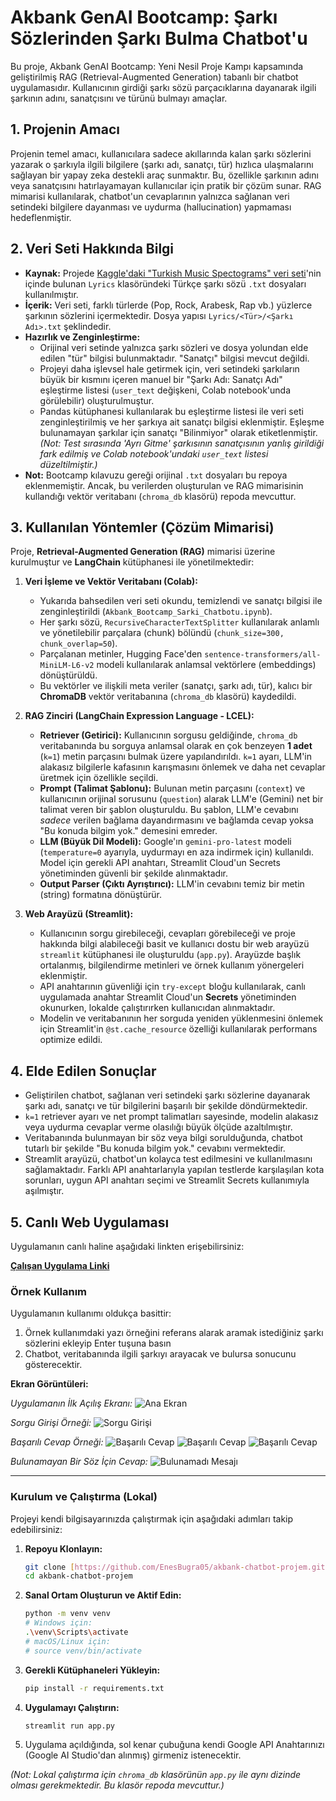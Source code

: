 # Akbank GenAI Bootcamp: Şarkı Sözlerinden Şarkı Bulma Chatbot'u

Bu proje, Akbank GenAI Bootcamp: Yeni Nesil Proje Kampı kapsamında geliştirilmiş RAG (Retrieval-Augmented Generation) tabanlı bir chatbot uygulamasıdır. Kullanıcının girdiği şarkı sözü parçacıklarına dayanarak ilgili şarkının adını, sanatçısını ve türünü bulmayı amaçlar.

## 1. Projenin Amacı

Projenin temel amacı, kullanıcılara sadece akıllarında kalan şarkı sözlerini yazarak o şarkıyla ilgili bilgilere (şarkı adı, sanatçı, tür) hızlıca ulaşmalarını sağlayan bir yapay zeka destekli araç sunmaktır. Bu, özellikle şarkının adını veya sanatçısını hatırlayamayan kullanıcılar için pratik bir çözüm sunar. RAG mimarisi kullanılarak, chatbot'un cevaplarının yalnızca sağlanan veri setindeki bilgilere dayanması ve uydurma (hallucination) yapmaması hedeflenmiştir.

## 2. Veri Seti Hakkında Bilgi

* **Kaynak:** Projede [Kaggle'daki "Turkish Music Spectograms" veri seti](https://www.kaggle.com/datasets/anil1055/turkish-music-spectograms)'nin içinde bulunan `Lyrics` klasöründeki Türkçe şarkı sözü `.txt` dosyaları kullanılmıştır.
* **İçerik:** Veri seti, farklı türlerde (Pop, Rock, Arabesk, Rap vb.) yüzlerce şarkının sözlerini içermektedir. Dosya yapısı `Lyrics/<Tür>/<Şarkı Adı>.txt` şeklindedir.
* **Hazırlık ve Zenginleştirme:**
    * Orijinal veri setinde yalnızca şarkı sözleri ve dosya yolundan elde edilen "tür" bilgisi bulunmaktadır. "Sanatçı" bilgisi mevcut değildi.
    * Projeyi daha işlevsel hale getirmek için, veri setindeki şarkıların büyük bir kısmını içeren manuel bir "Şarkı Adı: Sanatçı Adı" eşleştirme listesi (`user_text` değişkeni, Colab notebook'unda görülebilir) oluşturulmuştur.
    * Pandas kütüphanesi kullanılarak bu eşleştirme listesi ile veri seti zenginleştirilmiş ve her şarkıya ait sanatçı bilgisi eklenmiştir. Eşleşme bulunamayan şarkılar için sanatçı "Bilinmiyor" olarak etiketlenmiştir. *(Not: Test sırasında 'Ayrı Gitme' şarkısının sanatçısının yanlış girildiği fark edilmiş ve Colab notebook'undaki `user_text` listesi düzeltilmiştir.)*
* **Not:** Bootcamp kılavuzu gereği orijinal `.txt` dosyaları bu repoya eklenmemiştir. Ancak, bu verilerden oluşturulan ve RAG mimarisinin kullandığı vektör veritabanı (`chroma_db` klasörü) repoda mevcuttur.

## 3. Kullanılan Yöntemler (Çözüm Mimarisi)

Proje, **Retrieval-Augmented Generation (RAG)** mimarisi üzerine kurulmuştur ve **LangChain** kütüphanesi ile yönetilmektedir:

1.  **Veri İşleme ve Vektör Veritabanı (Colab):**
    * Yukarıda bahsedilen veri seti okundu, temizlendi ve sanatçı bilgisi ile zenginleştirildi (`Akbank_Bootcamp_Sarki_Chatbotu.ipynb`).
    * Her şarkı sözü, `RecursiveCharacterTextSplitter` kullanılarak anlamlı ve yönetilebilir parçalara (chunk) bölündü (`chunk_size=300, chunk_overlap=50`).
    * Parçalanan metinler, Hugging Face'den `sentence-transformers/all-MiniLM-L6-v2` modeli kullanılarak anlamsal vektörlere (embeddings) dönüştürüldü.
    * Bu vektörler ve ilişkili meta veriler (sanatçı, şarkı adı, tür), kalıcı bir **ChromaDB** vektör veritabanına (`chroma_db` klasörü) kaydedildi.

2.  **RAG Zinciri (LangChain Expression Language - LCEL):**
    * **Retriever (Getirici):** Kullanıcının sorgusu geldiğinde, `chroma_db` veritabanında bu sorguya anlamsal olarak en çok benzeyen **1 adet** (`k=1`) metin parçasını bulmak üzere yapılandırıldı. `k=1` ayarı, LLM'in alakasız bilgilerle kafasının karışmasını önlemek ve daha net cevaplar üretmek için özellikle seçildi.
    * **Prompt (Talimat Şablonu):** Bulunan metin parçasını (`context`) ve kullanıcının orijinal sorusunu (`question`) alarak LLM'e (Gemini) net bir talimat veren bir şablon oluşturuldu. Bu şablon, LLM'e cevabını *sadece* verilen bağlama dayandırmasını ve bağlamda cevap yoksa "Bu konuda bilgim yok." demesini emreder.
    * **LLM (Büyük Dil Modeli):** Google'ın `gemini-pro-latest` modeli (`temperature=0` ayarıyla, uydurmayı en aza indirmek için) kullanıldı. Model için gerekli API anahtarı, Streamlit Cloud'un Secrets yönetiminden güvenli bir şekilde alınmaktadır.
    * **Output Parser (Çıktı Ayrıştırıcı):** LLM'in cevabını temiz bir metin (string) formatına dönüştürür.

3.  **Web Arayüzü (Streamlit):**
    * Kullanıcının sorgu girebileceği, cevapları görebileceği ve proje hakkında bilgi alabileceği basit ve kullanıcı dostu bir web arayüzü `streamlit` kütüphanesi ile oluşturuldu (`app.py`). Arayüzde başlık ortalanmış, bilgilendirme metinleri ve örnek kullanım yönergeleri eklenmiştir.
    * API anahtarının güvenliği için `try-except` bloğu kullanılarak, canlı uygulamada anahtar Streamlit Cloud'un **Secrets** yönetiminden okunurken, lokalde çalıştırırken kullanıcıdan alınmaktadır.
    * Modelin ve veritabanının her sorguda yeniden yüklenmesini önlemek için Streamlit'in `@st.cache_resource` özelliği kullanılarak performans optimize edildi.

## 4. Elde Edilen Sonuçlar

* Geliştirilen chatbot, sağlanan veri setindeki şarkı sözlerine dayanarak şarkı adı, sanatçı ve tür bilgilerini başarılı bir şekilde döndürmektedir.
* `k=1` retriever ayarı ve net prompt talimatları sayesinde, modelin alakasız veya uydurma cevaplar verme olasılığı büyük ölçüde azaltılmıştır.
* Veritabanında bulunmayan bir söz veya bilgi sorulduğunda, chatbot tutarlı bir şekilde "Bu konuda bilgim yok." cevabını vermektedir.
* Streamlit arayüzü, chatbot'un kolayca test edilmesini ve kullanılmasını sağlamaktadır. Farklı API anahtarlarıyla yapılan testlerde karşılaşılan kota sorunları, uygun API anahtarı seçimi ve Streamlit Secrets kullanımıyla aşılmıştır.

## 5. Canlı Web Uygulaması

Uygulamanın canlı haline aşağıdaki linkten erişebilirsiniz:

**[Çalışan Uygulama Linki](https://akbank-chatbot-projem-cr2z7uyd9fnvbenghagkhm.streamlit.app/)**

### Örnek Kullanım

Uygulamanın kullanımı oldukça basittir:
1.  Örnek kullanımdaki yazı örneğini referans alarak aramak istediğiniz şarkı sözlerini ekleyip Enter tuşuna basın
2.  Chatbot, veritabanında ilgili şarkıyı arayacak ve bulursa sonucunu gösterecektir.

**Ekran Görüntüleri:**

*Uygulamanın İlk Açılış Ekranı:*
![Ana Ekran](images/arama-yapıyor.png)

*Sorgu Girişi Örneği:*
![Sorgu Girişi](images/ilk-görüntü.png)

*Başarılı Cevap Örneği:*
![Başarılı Cevap](images/şarkıyı-buldu-çıktı-verdi.png)
![Başarılı Cevap](images/şarkıyı-buldu-çıktı-verdi-2.png)
![Başarılı Cevap](images/şarkıyı-buldu-çıktı-verdi-3.png)

*Bulunamayan Bir Söz İçin Cevap:*
![Bulunamadı Mesajı](images/şarkı-bulunamadı.png)

---

### Kurulum ve Çalıştırma (Lokal)

Projeyi kendi bilgisayarınızda çalıştırmak için aşağıdaki adımları takip edebilirsiniz:

1.  **Repoyu Klonlayın:**
    ```bash
    git clone [https://github.com/EnesBugra05/akbank-chatbot-projem.git](https://github.com/EnesBugra05/akbank-chatbot-projem.git)
    cd akbank-chatbot-projem
    ```
2.  **Sanal Ortam Oluşturun ve Aktif Edin:**
    ```bash
    python -m venv venv
    # Windows için:
    .\venv\Scripts\activate
    # macOS/Linux için:
    # source venv/bin/activate
    ```
3.  **Gerekli Kütüphaneleri Yükleyin:**
    ```bash
    pip install -r requirements.txt
    ```
4.  **Uygulamayı Çalıştırın:**
    ```bash
    streamlit run app.py
    ```
5.  Uygulama açıldığında, sol kenar çubuğuna kendi Google API Anahtarınızı (Google AI Studio'dan alınmış) girmeniz istenecektir.

*(Not: Lokal çalıştırma için `chroma_db` klasörünün `app.py` ile aynı dizinde olması gerekmektedir. Bu klasör repoda mevcuttur.)*